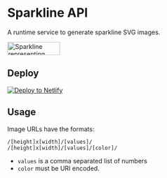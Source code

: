 # Sparkline API

A runtime service to generate sparkline SVG images.

<img src="https://v1.sparkline.11ty.dev/120x30/41,25,9,12,10,6,12,14,19,17,23,30,36,21,25/%2394b388/" width="120" height="30" alt="Sparkline representing frequency of posts written from 2007 to 2021">

## Deploy

<a href="https://app.netlify.com/start/deploy?repository=https://github.com/11ty/api-sparkline
"><img src="https://www.netlify.com/img/deploy/button.svg" border="0" alt="Deploy to Netlify"></a>

## Usage

Image URLs have the formats:

```
/[height]x[width]/[values]/
/[height]x[width]/[values]/[color]/
```

* `values` is a comma separated list of numbers
* `color` must be URI encoded.
